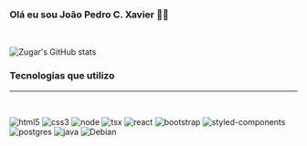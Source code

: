 ### Olá eu sou João Pedro C. Xavier 👋🏽

<br/>

![Zugar's GitHub stats](https://github-readme-stats.vercel.app/api?username=ZugarP&show_icons=true&theme=shadow_red)



### Tecnologias que utilizo
----------------------------------------
<br/>

![html5](https://img.shields.io/badge/HTML5-E34F26?style=for-the-badge&logo=html5&logoColor=white)
![css3](https://img.shields.io/badge/CSS3-1572B6?style=for-the-badge&logo=css3&logoColor=white)
![node](https://img.shields.io/badge/Node.js-43853D?style=for-the-badge&logo=node.js&logoColor=white)
![tsx](https://img.shields.io/badge/TypeScript-007ACC?style=for-the-badge&logo=typescript&logoColor=white)
![react](https://img.shields.io/badge/React-20232A?style=for-the-badge&logo=react&logoColor=61DAFB)
![bootstrap](https://img.shields.io/badge/Bootstrap-563D7C?style=for-the-badge&logo=bootstrap&logoColor=white)
![styled-components](https://img.shields.io/badge/styled--components-DB7093?style=for-the-badge&logo=styled-components&logoColor=white)
![postgres](https://img.shields.io/badge/PostgreSQL-316192?style=for-the-badge&logo=postgresql&logoColor=white)
![java](https://img.shields.io/badge/Java-ED8B00?style=for-the-badge&logo=openjdk&logoColor=white)
![Debian](https://img.shields.io/badge/Debian-A81D33?style=for-the-badge&logo=debian&logoColor=white)

